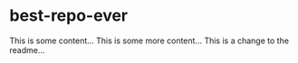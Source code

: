 # best-repo-ever
This is some content...
This is some more content...
This is a change to the readme...
